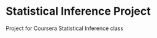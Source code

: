Statistical Inference Project
=============================

Project for Coursera Statistical Inference class
